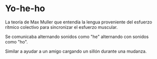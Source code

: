 # Yo-he-ho

La teoría de Max Muller que entendía la lengua proveniente del esfuerzo rítmico colectivo para sincronizar el esfuerzo muscular.

Se comunicaba alternando sonidos como "he" alternando con sonidos como "ho".

Similar a ayudar a un amigo cargando un sillón durante una mudanza.
